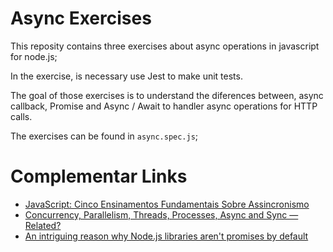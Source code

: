 # Async Exercises

This reposity contains three exercises about async operations in javascript for node.js;

In the exercise, is necessary use Jest to make unit tests.

The goal of those exercises is to understand the diferences between, async callback, Promise and Async / Await to handler async operations for HTTP calls. 

The exercises can be found in `async.spec.js`;

# Complementar Links

-  [JavaScript: Cinco Ensinamentos Fundamentais Sobre Assincronismo](https://medium.com/@mathiasghenoazzolini/javascript-cinco-ensinamentos-fundamentais-sobre-assincronismo-6bd1955d62f9)
-  [Concurrency, Parallelism, Threads, Processes, Async and Sync — Related? ](https://medium.com/swift-india/concurrency-parallelism-threads-processes-async-and-sync-related-39fd951bc61d)
- [An intriguing reason why Node.js libraries aren't promises by default](https://nickmeldrum.com/blog/intriguing-reason-node-not-promises-by-default)
